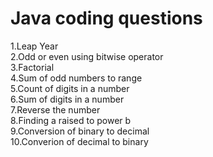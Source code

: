 <h1>Java coding questions</h1>
1.Leap Year <br>
2.Odd or even using bitwise operator <br>
3.Factorial <br>
4.Sum of odd numbers to range<br>
5.Count of digits in a number<br>
6.Sum of digits in a number<br>
7.Reverse the number<br>
8.Finding a raised to power b <br>
9.Conversion of binary to decimal <br>
10.Converion of decimal to binary <br>


